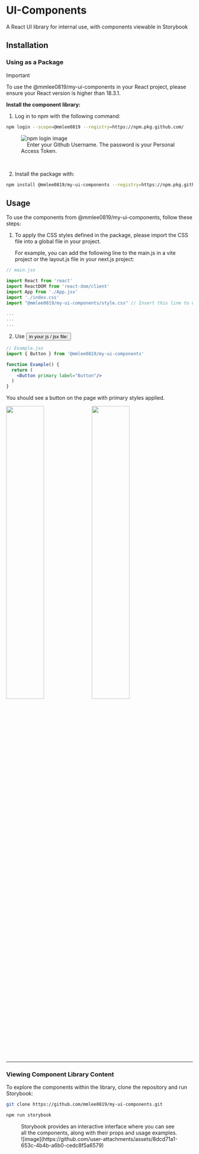 # UI-Components

A React UI library for internal use, with components viewable in Storybook

## Installation

### Using as a Package

> [!IMPORTANT]
> To use the @mmlee0819/my-ui-components in your React project, please ensure your React version is higher than 18.3.1.

**Install the component library:**

1. Log in to npm with the following command:

```sh
npm login --scope=@mmlee0819 --registry=https://npm.pkg.github.com/
```

<figure class="inline" markdown>
  <img alt="npm login image" src="https://github.com/user-attachments/assets/8980514c-9a14-4622-9da0-df9f0825d41f">  
  <br/>
  <figcaption>&nbsp;&nbsp;&nbsp;&nbsp;Enter your Github Username. The password is your Personal Access Token.</figcaption>  
</figure>

&nbsp;&nbsp;&nbsp;
<br/>

2. Install the package with:

```sh
npm install @mmlee0819/my-ui-components --registry=https://npm.pkg.github.com
```

## Usage

To use the components from @mmlee0819/my-ui-components, follow these steps:

1. To apply the CSS styles defined in the package, please import the CSS file into a global file in your project.

   For example, you can add the following line to the main.js in a vite project or the layout.js file in your next.js project:
   
```js
// main.jsx

import React from 'react'
import ReactDOM from 'react-dom/client'
import App from './App.jsx'
import './index.css'  
import "@mmlee0819/my-ui-components/style.css" // Insert this line to use the CSS styles defined in the package

...
...
...

```

2. Use <Button /> in your js / jsx file:

```jsx
// Example.jsx
import { Button } from '@mmlee0819/my-ui-components'

function Example() {
  return (
    <Button primary label="Button"/>
  )
}
```

You should see a button on the page with primary styles applied.

<img src="https://github.com/user-attachments/assets/d3270622-4603-4256-85e4-d8dccc4ebccc" width="45%"/>
<img src="https://github.com/user-attachments/assets/59eae23c-cf4e-4f01-b4f5-ba8ef05424c9" width="45%"/>




---

### Viewing Component Library Content

To explore the components within the library, clone the repository and run Storybook:

```sh
git clone https://github.com/mmlee0819/my-ui-components.git

npm run storybook
```

<figure class="inline" markdown>
  <figcaption>Storybook provides an interactive interface where you can see all the components, along with their props and usage examples.</figcaption>  
  ![image](https://github.com/user-attachments/assets/8dcd71a1-653c-4b4b-a6b0-cedc8f5a6579)

</figure>
